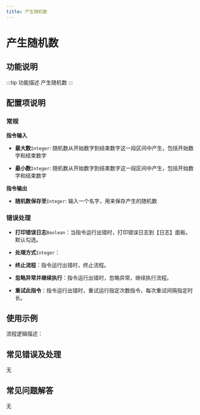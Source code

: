 ```yaml
---
title: 产生随机数
---
```


# 产生随机数

## 功能说明

:::tip 功能描述
产生随机数
:::

## 配置项说明

### 常规

**指令输入**

- **最大数**`Integer`: 随机数从开始数字到结束数字这一段区间中产生，包括开始数字和结束数字

- **最小数**`Integer`: 随机数从开始数字到结束数字这一段区间中产生，包括开始数字和结束数字


**指令输出**

- **随机数保存至**`Integer`: 输入一个名字，用来保存产生的随机数

### 错误处理

- **打印错误日志**`Boolean`：当指令运行出错时，打印错误日志到【日志】面板。默认勾选。

- **处理方式**`Integer`：

 - **终止流程**：指令运行出错时，终止流程。

 - **忽略异常并继续执行**：指令运行出错时，忽略异常，继续执行流程。

 - **重试此指令**：指令运行出错时，重试运行指定次数指令，每次重试间隔指定时长。

## 使用示例

流程逻辑描述：

## 常见错误及处理

无

## 常见问题解答

无

